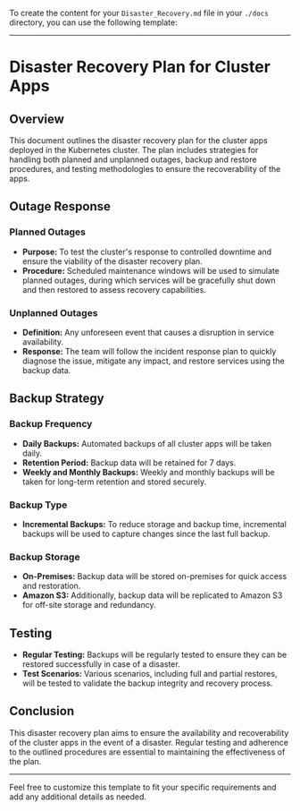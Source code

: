 To create the content for your `Disaster_Recovery.md` file in your `./docs` directory, you can use the following template:

---

# Disaster Recovery Plan for Cluster Apps

## Overview

This document outlines the disaster recovery plan for the cluster apps deployed in the Kubernetes cluster. The plan includes strategies for handling both planned and unplanned outages, backup and restore procedures, and testing methodologies to ensure the recoverability of the apps.

## Outage Response

### Planned Outages

- **Purpose:** To test the cluster's response to controlled downtime and ensure the viability of the disaster recovery plan.
- **Procedure:** Scheduled maintenance windows will be used to simulate planned outages, during which services will be gracefully shut down and then restored to assess recovery capabilities.

### Unplanned Outages

- **Definition:** Any unforeseen event that causes a disruption in service availability.
- **Response:** The team will follow the incident response plan to quickly diagnose the issue, mitigate any impact, and restore services using the backup data.

## Backup Strategy

### Backup Frequency

- **Daily Backups:** Automated backups of all cluster apps will be taken daily.
- **Retention Period:** Backup data will be retained for 7 days.
- **Weekly and Monthly Backups:** Weekly and monthly backups will be taken for long-term retention and stored securely.

### Backup Type

- **Incremental Backups:** To reduce storage and backup time, incremental backups will be used to capture changes since the last full backup.

### Backup Storage

- **On-Premises:** Backup data will be stored on-premises for quick access and restoration.
- **Amazon S3:** Additionally, backup data will be replicated to Amazon S3 for off-site storage and redundancy.

## Testing

- **Regular Testing:** Backups will be regularly tested to ensure they can be restored successfully in case of a disaster.
- **Test Scenarios:** Various scenarios, including full and partial restores, will be tested to validate the backup integrity and recovery process.

## Conclusion

This disaster recovery plan aims to ensure the availability and recoverability of the cluster apps in the event of a disaster. Regular testing and adherence to the outlined procedures are essential to maintaining the effectiveness of the plan.

---

Feel free to customize this template to fit your specific requirements and add any additional details as needed.